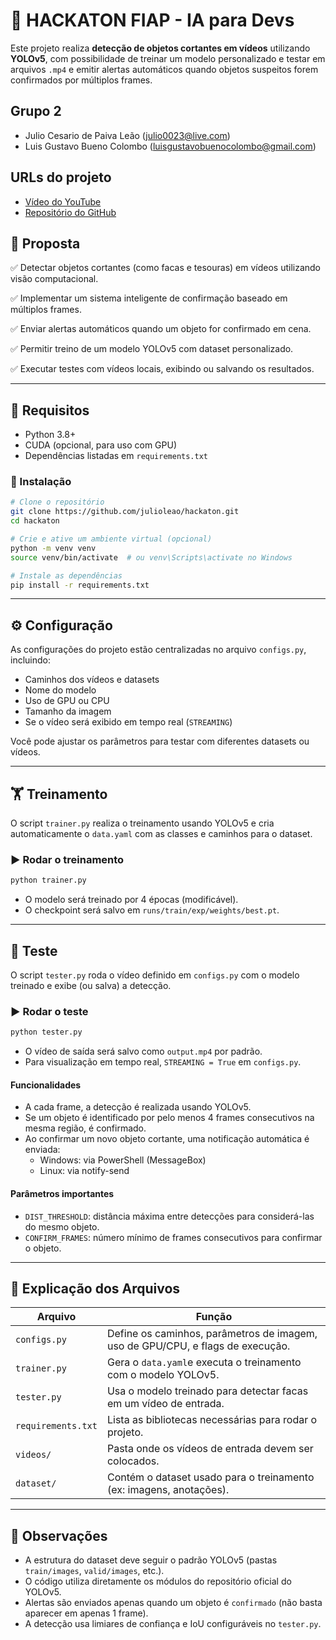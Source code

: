 # 🔪 HACKATON FIAP - IA para Devs

Este projeto realiza **detecção de objetos cortantes em vídeos** utilizando **YOLOv5**, com possibilidade de treinar um modelo personalizado e testar em arquivos `.mp4` e emitir alertas automáticos quando objetos suspeitos forem confirmados por múltiplos frames.

## Grupo 2

- Julio Cesario de Paiva Leão (julio0023@live.com)
- Luis Gustavo Bueno Colombo (luisgustavobuenocolombo@gmail.com)

## URLs do projeto

- [Vídeo do YouTube](https://www.youtube.com/watch?v=W33Nbd2gj4E)
- [Repositório do GitHub](https://github.com/julioleao/hackaton)

## 🎯 Proposta

✅ Detectar objetos cortantes (como facas e tesouras) em vídeos utilizando visão computacional.

✅ Implementar um sistema inteligente de confirmação baseado em múltiplos frames.

✅ Enviar alertas automáticos quando um objeto for confirmado em cena.

✅ Permitir treino de um modelo YOLOv5 com dataset personalizado.

✅ Executar testes com vídeos locais, exibindo ou salvando os resultados.

---

## 🧪 Requisitos

- Python 3.8+
- CUDA (opcional, para uso com GPU)
- Dependências listadas em `requirements.txt`

### 🔧 Instalação

```bash
# Clone o repositório
git clone https://github.com/julioleao/hackaton.git
cd hackaton

# Crie e ative um ambiente virtual (opcional)
python -m venv venv
source venv/bin/activate  # ou venv\Scripts\activate no Windows

# Instale as dependências
pip install -r requirements.txt
```

---

## ⚙️ Configuração

As configurações do projeto estão centralizadas no arquivo `configs.py`, incluindo:

- Caminhos dos vídeos e datasets
- Nome do modelo
- Uso de GPU ou CPU
- Tamanho da imagem
- Se o vídeo será exibido em tempo real (`STREAMING`)

Você pode ajustar os parâmetros para testar com diferentes datasets ou vídeos.

---

## 🏋️ Treinamento

O script `trainer.py` realiza o treinamento usando YOLOv5 e cria automaticamente o `data.yaml` com as classes e caminhos para o dataset.

### ▶️ Rodar o treinamento

```bash
python trainer.py
```

- O modelo será treinado por 4 épocas (modificável).
- O checkpoint será salvo em `runs/train/exp/weights/best.pt`.

---

## 🎯 Teste

O script `tester.py` roda o vídeo definido em `configs.py` com o modelo treinado e exibe (ou salva) a detecção.

### ▶️ Rodar o teste

```bash
python tester.py
```

- O vídeo de saída será salvo como `output.mp4` por padrão.
- Para visualização em tempo real, `STREAMING = True` em `configs.py`.

#### Funcionalidades

- A cada frame, a detecção é realizada usando YOLOv5.
- Se um objeto é identificado por pelo menos 4 frames consecutivos na mesma região, é confirmado.
- Ao confirmar um novo objeto cortante, uma notificação automática é enviada:
  - Windows: via PowerShell (MessageBox)
  - Linux: via notify-send

#### Parâmetros importantes

- `DIST_THRESHOLD`: distância máxima entre detecções para considerá-las do mesmo objeto.
- `CONFIRM_FRAMES`: número mínimo de frames consecutivos para confirmar o objeto.

---

## 📝 Explicação dos Arquivos

| Arquivo | Função |
|--- | --- |
| `configs.py` | Define os caminhos, parâmetros de imagem, uso de GPU/CPU, e flags de execução. |
| `trainer.py` | Gera o `data.yaml`e executa o treinamento com o modelo YOLOv5.|
| `tester.py` | Usa o modelo treinado para detectar facas em um vídeo de entrada.|
| `requirements.txt` | Lista as bibliotecas necessárias para rodar o projeto.|
| `videos/` | Pasta onde os vídeos de entrada devem ser colocados.|
| `dataset/` | Contém o dataset usado para o treinamento (ex: imagens, anotações).|

---

## 📌 Observações

- A estrutura do dataset deve seguir o padrão YOLOv5 (pastas `train/images`, `valid/images`, etc.).
- O código utiliza diretamente os módulos do repositório oficial do YOLOv5.
- Alertas são enviados apenas quando um objeto é `confirmado` (não basta aparecer em apenas 1 frame).
- A detecção usa limiares de confiança e IoU configuráveis no `tester.py`.
